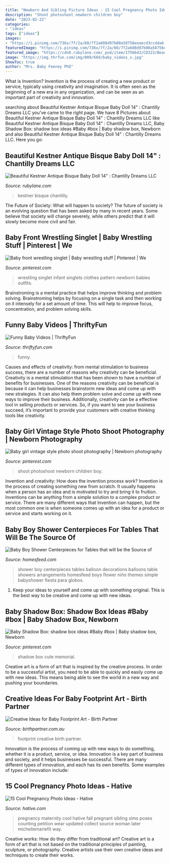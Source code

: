```yaml
---
title: "Newborn And Sibling Picture Ideas - 15 Cool Pregnancy Photo Ideas"
description: "Shoot photoshoot newborn children boy"
date: "2023-02-22"
categories:
- "ideas"
tags: ["ideas"]
images:
- "https://i.pinimg.com/736x/7f/2a/60/7f2a608d97b80a58756eeaecd3ccdda6--children-photography-photography-photos.jpg"
featuredImage: "https://i.pinimg.com/736x/7f/2a/60/7f2a608d97b80a58756eeaecd3ccdda6--children-photography-photography-photos.jpg"
featured_image: "https://cdn0.rubylane.com/_pod/item/1756643/CD323/Beautiful-Kestner-Antique-Bisque-Baby-Doll-full-2-2048-27.jpg"
image: "https://img.thrfun.com/img/009/669/baby_videos_x.jpg"
ShowToc: true
author: "Mrs. Baby Feeney PhD"
---
```



What is Invention?
Invention is the process of creating a new product or service, typically using creativity and imagination. It is often seen as the beginning of a new era in any organization, and can be seen as an important part of creativity and innovation.

	

		
searching about Beautiful Kestner Antique Bisque Baby Doll 14&quot; : Chantilly Dreams LLC you've came to the right page. We have 8 Pictures about Beautiful Kestner Antique Bisque Baby Doll 14&quot; : Chantilly Dreams LLC like Beautiful Kestner Antique Bisque Baby Doll 14&quot; : Chantilly Dreams LLC, Baby Shadow Box: shadow box ideas #Baby #box | Baby shadow box, Newborn and also Beautiful Kestner Antique Bisque Baby Doll 14&quot; : Chantilly Dreams LLC. Here you go:
		
    
## Beautiful Kestner Antique Bisque Baby Doll 14&quot; : Chantilly Dreams LLC

<img loading=lazy src="https://cdn0.rubylane.com/_pod/item/1756643/CD323/Beautiful-Kestner-Antique-Bisque-Baby-Doll-full-2-2048-27.jpg" onerror="this.onerror=null;this.src='https://tse4.mm.bing.net/th?id=OIP.76GvMdL0RTOej2L3Ey09TgHaJ4&amp;pid=15.1';" alt="Beautiful Kestner Antique Bisque Baby Doll 14&quot; : Chantilly Dreams LLC">

_Source: rubylane.com_

>kestner bisque chantilly. 

	

The Future of Society: What will happen to society?
The future of society is an evolving question that has been asked by many in recent years. Some believe that society will change severely, while others predict that it will slowly become more civil and fair.

    
## Baby Front Wrestling Singlet | Baby Wrestling Stuff | Pinterest | We

<img loading=lazy src="https://s-media-cache-ak0.pinimg.com/736x/2a/25/3c/2a253c311c6239e9efc869dcb1238e58.jpg" onerror="this.onerror=null;this.src='https://tse4.mm.bing.net/th?id=OIP.FkBQcAh4CI2Kq43iI7lnEgHaJ4&amp;pid=15.1';" alt="Baby front wrestling singlet | Baby wrestling stuff | Pinterest | We">

_Source: pinterest.com_

>wrestling singlet infant singlets clothes pattern newborn babies outfits. 

	

Brainstroming is a mental practice that helps improve thinking and problem solving. Brainstroming helps by focusing on a single task and then working on it intensely for a set amount of time. This will help to improve focus, concentration, and problem solving skills.

    
## Funny Baby Videos | ThriftyFun

<img loading=lazy src="https://img.thrfun.com/img/009/669/baby_videos_x.jpg" onerror="this.onerror=null;this.src='https://tse4.mm.bing.net/th?id=OIP.ei8VJSyb_8XoNgw1g1IDTAAAAA&amp;pid=15.1';" alt="Funny Baby Videos | ThriftyFun">

_Source: thriftyfun.com_

>funny. 

	

Causes and effects of creativity: from mental stimulation to business success, there are a number of reasons why creativity can be beneficial.
Creativity is a mental stimulation that has been shown to have a number of benefits for businesses. One of the reasons creativity can be beneficial is because it can help businesses brainstorm new ideas and come up with new strategies. It can also help them problem solve and come up with new ways to improve their business. Additionally, creativity can be a effective tool in selling products or services. So, if you want to see your business succeed, it’s important to provide your customers with creative thinking tools like creativity.

    
## Baby Girl Vintage Style Photo Shoot Photography | Newborn Photography

<img loading=lazy src="https://i.pinimg.com/736x/7f/2a/60/7f2a608d97b80a58756eeaecd3ccdda6--children-photography-photography-photos.jpg" onerror="this.onerror=null;this.src='https://tse3.mm.bing.net/th?id=OIP.D3Bvd-zrpvGo90v8HpB2dAHaKY&amp;pid=15.1';" alt="Baby girl vintage style photo shoot photography | Newborn photography">

_Source: pinterest.com_

>shoot photoshoot newborn children boy. 

	

Invention and creativity: How does the invention process work?
Invention is the process of creating something new from scratch. It usually happens when a person has an idea and is motivated to try and bring it to fruition. Inventions can be anything from a simple solution to a complex product or service. There are many different ways that Invention can happen, but the most common one is when someone comes up with an idea for a product or service and starts working on it.

    
## Baby Boy Shower Centerpieces For Tables That Will Be The Source Of

<img loading=lazy src="https://homesfeed.com/wp-content/uploads/2015/08/baby-boy-shower-centerpieces-for-tables-made-from-baloon-with-flower-and-horse-shape.jpg" onerror="this.onerror=null;this.src='https://tse3.mm.bing.net/th?id=OIP.OvsIVlX_biTucp872dwo4AHaJ4&amp;pid=15.1';" alt="Baby Boy Shower Centerpieces for Tables that will be the Source of">

_Source: homesfeed.com_

>shower boy centerpieces tables balloon decorations balloons table showers arrangements homesfeed boys flower niño themes simple babyshower fiesta para globos. 

	

1. Keep your ideas to yourself and come up with something original. This is the best way to be creative and come up with new ideas.

    
## Baby Shadow Box: Shadow Box Ideas #Baby #box | Baby Shadow Box, Newborn

<img loading=lazy src="https://i.pinimg.com/736x/44/ed/a1/44eda1bf1636a5e4df83c1da43c4b92a.jpg" onerror="this.onerror=null;this.src='https://tse2.mm.bing.net/th?id=OIP.c-UxogNULLlmuFrM0io2SQHaLH&amp;pid=15.1';" alt="Baby Shadow Box: shadow box ideas #Baby #box | Baby shadow box, Newborn">

_Source: pinterest.com_

>shadow box cute memorial. 

	

Creative art is a form of art that is inspired by the creative process. In order to be a successful artist, you need to be able to quickly and easily come up with new ideas. This means being able to see the world in a new way and pushing your boundaries.

    
## Creative Ideas For Baby Footprint Art - Birth Partner

<img loading=lazy src="https://birthpartner.com.au/wp-content/uploads/2016/05/baby-footprint-art-5.jpg" onerror="this.onerror=null;this.src='https://tse3.mm.bing.net/th?id=OIP.ucR7HVipYK6gKOYSozivyAHaFi&amp;pid=15.1';" alt="Creative Ideas for Baby Footprint Art - Birth Partner">

_Source: birthpartner.com.au_

>footprint creative birth partner. 

	

Innovation is the process of coming up with new ways to do something, whether it is a product, service, or idea. Innovation is a key part of business and society, and it helps businesses be successful. There are many different types of innovation, and each has its own benefits. Some examples of types of innovation include:

    
## 15 Cool Pregnancy Photo Ideas - Hative

<img loading=lazy src="https://hative.com/wp-content/uploads/2014/11/pregnancy-photo-ideas/7-cool-pregnancy-photo-ideas.jpg" onerror="this.onerror=null;this.src='https://tse2.mm.bing.net/th?id=OIP.4LD72bU6nJ_gEpIry0L_8wHaLH&amp;pid=15.1';" alt="15 Cool Pregnancy Photo Ideas - Hative">

_Source: hative.com_

>pregnancy maternity cool hative fall pregnant sibling sims poses counting petition wear updated collect source woman later michellemariefit way. 

	

Creative works: How do they differ from traditional art?
Creative art is a form of art that is not based on the traditional principles of painting, sculpture, or photography. Creative artists use their own creative ideas and techniques to create their works.

